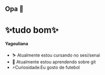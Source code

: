 ## Opa 👋
# ✨tudo bom✨

**Yagouliana**

- ⛷️ Atualmente estou cursando no sesi/senai
- 🌱  Atualmente estou aprendendo sobre git
- ⚡Curiosidade:Eu gosto de futebol

